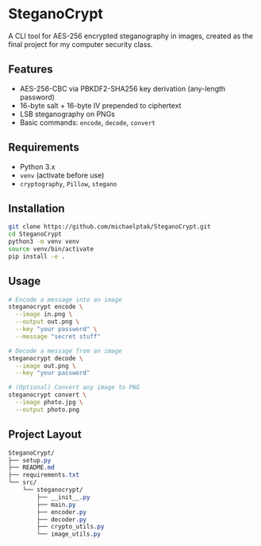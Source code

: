 # SteganoCrypt

A CLI tool for AES-256 encrypted steganography in images, created as the final project for my computer security class.

## Features
- AES-256-CBC via PBKDF2-SHA256 key derivation (any-length password)  
- 16-byte salt + 16-byte IV prepended to ciphertext  
- LSB steganography on PNGs  
- Basic commands: `encode`, `decode`, `convert`  

## Requirements
- Python 3.x  
- `venv` (activate before use)  
- `cryptography`, `Pillow`, `stegano`  

## Installation
```bash
git clone https://github.com/michaelptak/SteganoCrypt.git
cd SteganoCrypt
python3 -m venv venv
source venv/bin/activate
pip install -e .
```
## Usage
```bash
# Encode a message into an image
steganocrypt encode \
  --image in.png \
  --output out.png \
  --key "your password" \
  --message "secret stuff"

# Decode a message from an image
steganocrypt decode \
  --image out.png \
  --key "your password"

# (Optional) Convert any image to PNG
steganocrypt convert \
  --image photo.jpg \
  --output photo.png
```

## Project Layout
```css
SteganoCrypt/
├── setup.py
├── README.md
├── requirements.txt
└── src/
    └── steganocrypt/
        ├── __init__.py
        ├── main.py
        ├── encoder.py
        ├── decoder.py
        ├── crypto_utils.py
        └── image_utils.py
```
